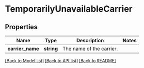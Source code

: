 # TemporarilyUnavailableCarrier

## Properties

Name | Type | Description | Notes
------------ | ------------- | ------------- | -------------
**carrier_name** | **string** | The name of the carrier. |

[[Back to Model list]](../../README.md#documentation-for-models) [[Back to API list]](../../README.md#documentation-for-api-endpoints) [[Back to README]](../../README.md)

